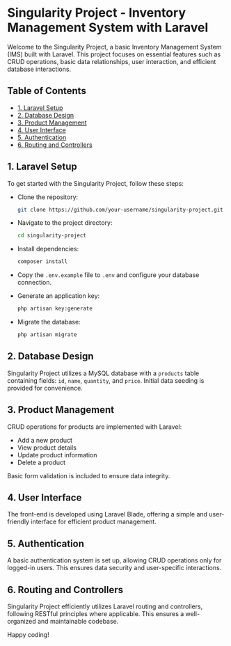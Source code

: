 # Singularity Project - Inventory Management System with Laravel

Welcome to the Singularity Project, a basic Inventory Management System (IMS) built with Laravel. This project focuses on essential features such as CRUD operations, basic data relationships, user interaction, and efficient database interactions.

## Table of Contents
- [1. Laravel Setup](#1-laravel-setup)
- [2. Database Design](#2-database-design)
- [3. Product Management](#3-product-management)
- [4. User Interface](#4-user-interface)
- [5. Authentication](#5-authentication)
- [6. Routing and Controllers](#6-routing-and-controllers)

## 1. Laravel Setup
To get started with the Singularity Project, follow these steps:

- Clone the repository:
  ```bash
  git clone https://github.com/your-username/singularity-project.git
  ```

- Navigate to the project directory:
  ```bash
  cd singularity-project
  ```

- Install dependencies:
  ```bash
  composer install
  ```

- Copy the `.env.example` file to `.env` and configure your database connection.

- Generate an application key:
  ```bash
  php artisan key:generate
  ```

- Migrate the database:
  ```bash
  php artisan migrate
  ```

## 2. Database Design
Singularity Project utilizes a MySQL database with a `products` table containing fields: `id`, `name`, `quantity`, and `price`. Initial data seeding is provided for convenience.

## 3. Product Management
CRUD operations for products are implemented with Laravel:

- Add a new product
- View product details
- Update product information
- Delete a product

Basic form validation is included to ensure data integrity.

## 4. User Interface
The front-end is developed using Laravel Blade, offering a simple and user-friendly interface for efficient product management.

## 5. Authentication
A basic authentication system is set up, allowing CRUD operations only for logged-in users. This ensures data security and user-specific interactions.

## 6. Routing and Controllers
Singularity Project efficiently utilizes Laravel routing and controllers, following RESTful principles where applicable. This ensures a well-organized and maintainable codebase.

Happy coding! 
